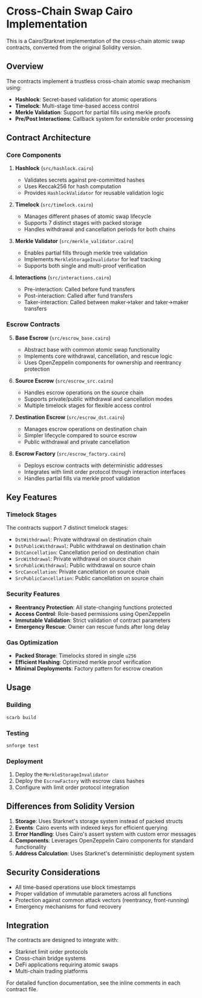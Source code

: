 # Cross-Chain Swap Cairo Implementation

This is a Cairo/Starknet implementation of the cross-chain atomic swap contracts, converted from the original Solidity version.

## Overview

The contracts implement a trustless cross-chain atomic swap mechanism using:

- **Hashlock**: Secret-based validation for atomic operations
- **Timelock**: Multi-stage time-based access control
- **Merkle Validation**: Support for partial fills using merkle proofs
- **Pre/Post Interactions**: Callback system for extensible order processing

## Contract Architecture

### Core Components

1. **Hashlock** (`src/hashlock.cairo`)
   - Validates secrets against pre-committed hashes
   - Uses Keccak256 for hash computation
   - Provides `HashlockValidator` for reusable validation logic

2. **Timelock** (`src/timelock.cairo`)
   - Manages different phases of atomic swap lifecycle
   - Supports 7 distinct stages with packed storage
   - Handles withdrawal and cancellation periods for both chains

3. **Merkle Validator** (`src/merkle_validator.cairo`)
   - Enables partial fills through merkle tree validation
   - Implements `MerkleStorageInvalidator` for leaf tracking
   - Supports both single and multi-proof verification

4. **Interactions** (`src/interactions.cairo`)
   - Pre-interaction: Called before fund transfers
   - Post-interaction: Called after fund transfers  
   - Taker-interaction: Called between maker→taker and taker→maker transfers

### Escrow Contracts

5. **Base Escrow** (`src/escrow_base.cairo`)
   - Abstract base with common atomic swap functionality
   - Implements core withdrawal, cancellation, and rescue logic
   - Uses OpenZeppelin components for ownership and reentrancy protection

6. **Source Escrow** (`src/escrow_src.cairo`)
   - Handles escrow operations on the source chain
   - Supports private/public withdrawal and cancellation modes
   - Multiple timelock stages for flexible access control

7. **Destination Escrow** (`src/escrow_dst.cairo`)
   - Manages escrow operations on destination chain
   - Simpler lifecycle compared to source escrow
   - Public withdrawal and private cancellation

8. **Escrow Factory** (`src/escrow_factory.cairo`)
   - Deploys escrow contracts with deterministic addresses
   - Integrates with limit order protocol through interaction interfaces
   - Handles partial fills via merkle proof validation

## Key Features

### Timelock Stages

The contracts support 7 distinct timelock stages:

- `DstWithdrawal`: Private withdrawal on destination chain
- `DstPublicWithdrawal`: Public withdrawal on destination chain  
- `DstCancellation`: Cancellation period on destination chain
- `SrcWithdrawal`: Private withdrawal on source chain
- `SrcPublicWithdrawal`: Public withdrawal on source chain
- `SrcCancellation`: Private cancellation on source chain
- `SrcPublicCancellation`: Public cancellation on source chain

### Security Features

- **Reentrancy Protection**: All state-changing functions protected
- **Access Control**: Role-based permissions using OpenZeppelin
- **Immutable Validation**: Strict validation of contract parameters
- **Emergency Rescue**: Owner can rescue funds after long delay

### Gas Optimization

- **Packed Storage**: Timelocks stored in single `u256`
- **Efficient Hashing**: Optimized merkle proof verification
- **Minimal Deployments**: Factory pattern for escrow creation

## Usage

### Building

```bash
scarb build
```

### Testing

```bash
snforge test
```

### Deployment

1. Deploy the `MerkleStorageInvalidator`
2. Deploy the `EscrowFactory` with escrow class hashes
3. Configure with limit order protocol integration

## Differences from Solidity Version

1. **Storage**: Uses Starknet's storage system instead of packed structs
2. **Events**: Cairo events with indexed keys for efficient querying
3. **Error Handling**: Uses Cairo's assert system with custom error messages
4. **Components**: Leverages OpenZeppelin Cairo components for standard functionality
5. **Address Calculation**: Uses Starknet's deterministic deployment system

## Security Considerations

- All time-based operations use block timestamps
- Proper validation of immutable parameters across all functions
- Protection against common attack vectors (reentrancy, front-running)
- Emergency mechanisms for fund recovery

## Integration

The contracts are designed to integrate with:

- Starknet limit order protocols
- Cross-chain bridge systems
- DeFi applications requiring atomic swaps
- Multi-chain trading platforms

For detailed function documentation, see the inline comments in each contract file.